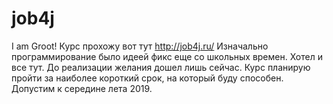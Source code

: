 # job4j
I am Groot!
Курс прохожу вот тут http://job4j.ru/
 Изначально программирование было идеей фикс еще со школьных времен. Хотел и все тут. 
 До реализации желания дошел лишь сейчас.
 Курс планирую пройти за наиболее короткий срок, на который буду способен. Допустим к середине лета 2019.